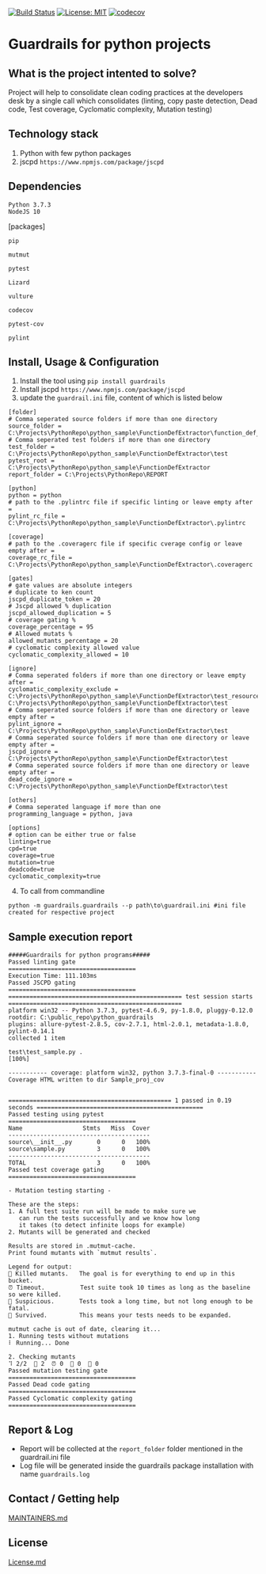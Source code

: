 [![Build Status](https://travis-ci.com/philips-software/python_guardrails.svg?branch=master)](https://travis-ci.com/philips-software/python_guardrails)
[![License: MIT](https://img.shields.io/badge/License-MIT-yellow.svg)](https://opensource.org/licenses/MIT)
[![codecov](https://codecov.io/gh/philips-software/python_guardrails/branch/master/graph/badge.svg)](https://codecov.io/gh/philips-software/python_guardrails)

Guardrails for python projects
=============================

What is the project intented to solve?
-------------------------------------
Project will help to consolidate clean coding practices at the developers desk by a single call which consolidates
 (linting, copy paste
 detection, Dead code, Test coverage, Cyclomatic complexity, Mutation testing)

Technology stack
---------------
1. Python with few python packages
2. jscpd `https://www.npmjs.com/package/jscpd`

Dependencies
------------
```
Python 3.7.3
NodeJS 10
```

[packages]

```
pip

mutmut

pytest

Lizard

vulture

codecov

pytest-cov

pylint
```


Install, Usage & Configuration
--------------------
1. Install the tool using `pip install guardrails`
2. Install jscpd `https://www.npmjs.com/package/jscpd`
3. update the `guardrail.ini` file, content of which is listed below
``` 
[folder]
# Comma seperated source folders if more than one directory
source_folder = C:\Projects\PythonRepo\python_sample\FunctionDefExtractor\function_def_extractor 
# Comma seperated test folders if more than one directory
test_folder = C:\Projects\PythonRepo\python_sample\FunctionDefExtractor\test
pytest_root = C:\Projects\PythonRepo\python_sample\FunctionDefExtractor
report_folder = C:\Projects\PythonRepo\REPORT

[python]
python = python
# path to the .pylintrc file if specific linting or leave empty after =
pylint_rc_file = C:\Projects\PythonRepo\python_sample\FunctionDefExtractor\.pylintrc

[coverage]
# path to the .coveragerc file if specific cverage config or leave empty after =
coverage_rc_file = C:\Projects\PythonRepo\python_sample\FunctionDefExtractor\.coveragerc

[gates]
# gate values are absolute integers
# duplicate to ken count
jscpd_duplicate_token = 20
# Jscpd allowed % duplication
jscpd_allowed_duplication = 5
# coverage gating %
coverage_percentage = 95
# Allowed mutats %
allowed_mutants_percentage = 20
# cyclomatic complexity allowed value
cyclomatic_complexity_allowed = 10

[ignore]
# Comma seperated folders if more than one directory or leave empty after =
cyclomatic_complexity_exclude =  C:\Projects\PythonRepo\python_sample\FunctionDefExtractor\test_resource, C:\Projects\PythonRepo\python_sample\FunctionDefExtractor\test
# Comma seperated source folders if more than one directory or leave empty after =
pylint_ignore = C:\Projects\PythonRepo\python_sample\FunctionDefExtractor\test
# Comma seperated source folders if more than one directory or leave empty after =
jscpd_ignore = C:\Projects\PythonRepo\python_sample\FunctionDefExtractor\test
# Comma seperated source folders if more than one directory or leave empty after =
dead_code_ignore = C:\Projects\PythonRepo\python_sample\FunctionDefExtractor\test

[others]
# Comma seperated language if more than one
programming_language = python, java

[options]
# option can be either true or false
linting=true
cpd=true
coverage=true
mutation=true
deadcode=true
cyclomatic_complexity=true
```
4. To call from commandline
```
python -m guardrails.guardrails --p path\to\guardrail.ini #ini file created for respective project
```
Sample execution report
----------------------
```
#####Guardrails for python programs#####
Passed linting gate
====================================
Execution Time: 111.103ms
Passed JSCPD gating
====================================
================================================= test session starts =================================================
platform win32 -- Python 3.7.3, pytest-4.6.9, py-1.8.0, pluggy-0.12.0
rootdir: C:\public_repo\python_guardrails
plugins: allure-pytest-2.8.5, cov-2.7.1, html-2.0.1, metadata-1.8.0, pylint-0.14.1
collected 1 item

test\test_sample.py .                                                                                            [100%]

----------- coverage: platform win32, python 3.7.3-final-0 -----------
Coverage HTML written to dir Sample_proj_cov


============================================== 1 passed in 0.19 seconds ===============================================
Passed testing using pytest
====================================
Name                 Stmts   Miss  Cover
----------------------------------------
source\__init__.py       0      0   100%
source\sample.py         3      0   100%
----------------------------------------
TOTAL                    3      0   100%
Passed test coverage gating
====================================

- Mutation testing starting -

These are the steps:
1. A full test suite run will be made to make sure we
   can run the tests successfully and we know how long
   it takes (to detect infinite loops for example)
2. Mutants will be generated and checked

Results are stored in .mutmut-cache.
Print found mutants with `mutmut results`.

Legend for output:
🎉 Killed mutants.   The goal is for everything to end up in this bucket.
⏰ Timeout.          Test suite took 10 times as long as the baseline so were killed.
🤔 Suspicious.       Tests took a long time, but not long enough to be fatal.
🙁 Survived.         This means your tests needs to be expanded.

mutmut cache is out of date, clearing it...
1. Running tests without mutations
⠇ Running... Done

2. Checking mutants
⠹ 2/2  🎉 2  ⏰ 0  🤔 0  🙁 0
Passed mutation testing gate
====================================
Passed Dead code gating
====================================
Passed Cyclomatic complexity gating
====================================
```
Report & Log
-----------
- Report will be collected at the `report_folder` folder mentioned in the guardrail.ini file
- Log file will be generated inside the guardrails package installation with name `guardrails.log`

Contact / Getting help
----------------------
[MAINTAINERS.md](MAINTAINERS.md)

License
--------
[License.md](License.md)